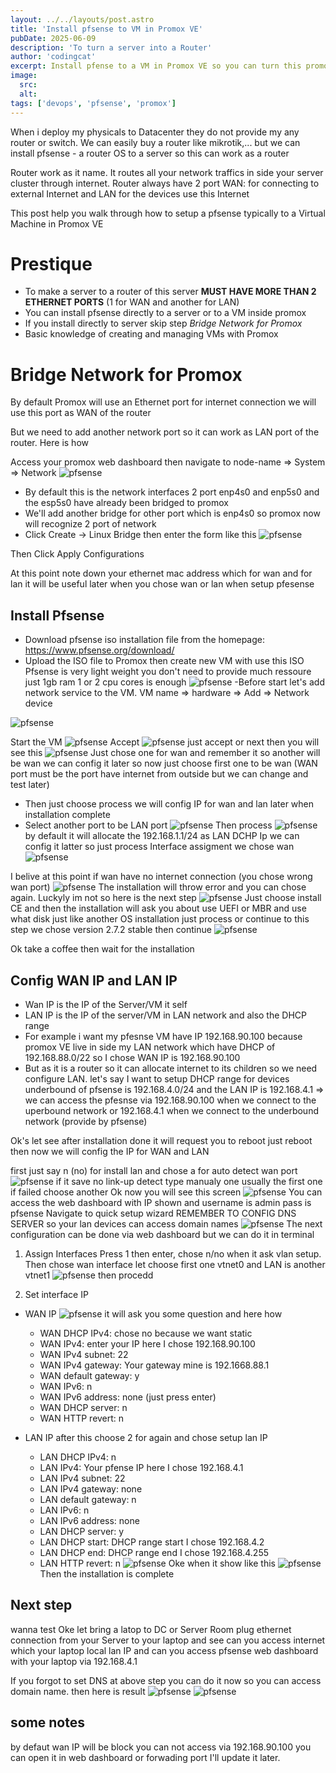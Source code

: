 ```yaml
---
layout: ../../layouts/post.astro
title: 'Install pfsense to VM in Promox VE'
pubDate: 2025-06-09
description: 'To turn a server into a Router'
author: 'codingcat'
excerpt: Install pfense to a VM in Promox VE so you can turn this promox server to a router
image:
  src:
  alt:
tags: ['devops', 'pfsense', 'promox']
---
```


When i deploy my physicals to Datacenter they do not provide my any router or switch. We can easily buy a router like mikrotik,... but we can install pfsense - a router OS to a server so this can work as a router

Router work as it name. It routes all your network traffics in side your server cluster through internet. Router always have 2 port WAN: for connecting to external Internet and LAN for the devices use this Internet

This post help you walk through how to setup a pfsense typically to a Virtual Machine in Promox VE

# Prestique

- To make a server to a router of this server **MUST HAVE MORE THAN 2 ETHERNET PORTS** (1 for WAN and another for LAN)
- You can install pfsense directly to a server or to a VM inside promox
- If you install directly to server skip step _Bridge Network for Promox_
- Basic knowledge of creating and managing VMs with Promox

# Bridge Network for Promox

By default Promox will use an Ethernet port for internet connection we will use this port as WAN of the router

But we need to add another network port so it can work as LAN port of the router. Here is how

Access your promox web dashboard then navigate to node-name => System => Network
![pfsense](/blogs-images/pfsense0.png)

- By default this is the network interfaces 2 port enp4s0 and enp5s0 and the esp5s0 have already been bridged to promox
- We'll add another bridge for other port which is enp4s0 so promox now will recognize 2 port of network
- Click Create -> Linux Bridge then enter the form like this
  ![pfsense](/blogs-images/pfsense1.png)

Then Click Apply Configurations

At this point note down your ethernet mac address which for wan and for lan it will be useful later when you chose wan or lan when setup pfesense

## Install Pfsense

- Download pfsense iso installation file from the homepage: https://www.pfsense.org/download/
- Upload the ISO file to Promox then create new VM with use this ISO Pfsense is very light weight you don't need to provide much ressoure just 1gb ram 1 or 2 cpu cores is enough
  ![pfsense](/blogs-images/pfsense2.png)
  -Before start let's add network service to the VM. VM name => hardware => Add => Network device

![pfsense](/blogs-images/pfsense3.png)

Start the VM
![pfsense](/blogs-images/pfsense4.png)
Accept
![pfsense](/blogs-images/pfsense-install/0.png)
just accept or next then you will see this
![pfsense](/blogs-images/pfsense-install/1.png)
Just chose one for wan and remember it so another will be wan we can config it later so now just choose first one to be wan (WAN port must be the port have internet from outside but we can change and test later)

- Then just choose process we will config IP for wan and lan later when installation complete
- Select another port to be LAN port
  ![pfsense](/blogs-images/pfsense-install/2.png)
  Then process
  ![pfsense](/blogs-images/pfsense-install/3.png)
  by default it will allocate the 192.168.1.1/24 as LAN DCHP Ip we can config it latter so just process
  Interface assigment we chose wan
  ![pfsense](/blogs-images/pfsense-install/4.png)

I belive at this point if wan have no internet connection (you chose wrong wan port)
![pfsense](/blogs-images/pfsense-install/5.png)
The installation will throw error and you can chose again. Luckyly im not so here is the next step
![pfsense](/blogs-images/pfsense-install/6.png)
Just choose install CE and then the installation will ask you about use UEFI or MBR and use what disk just like another OS installation just process or continue to this step we chose version 2.7.2 stable then continue
![pfsense](/blogs-images/pfsense-install/7.png)

Ok take a coffee then wait for the installation

## Config WAN IP and LAN IP

- Wan IP is the IP of the Server/VM it self
- LAN IP is the IP of the server/VM in LAN network and also the DHCP range
- For example i want my pfesnse VM have IP 192.168.90.100 because promox VE live in side my LAN network which have DHCP of 192.168.88.0/22 so I chose WAN IP is 192.168.90.100
- But as it is a router so it can allocate internet to its children so we need configure LAN. let's say I want to setup DHCP range for devices underbound of pfsense is 192.168.4.0/24 and the LAN IP is 192.168.4.1
  => we can access the pfesnse via 192.168.90.100 when we connect to the uperbound network or 192.168.4.1 when we connect to the underbound network (provide by pfsense)

Ok's let see after installation done it will request you to reboot just reboot then now we will config the IP for WAN and LAN

first just say n (no) for install lan and chose a for auto detect wan port
![pfsense](/blogs-images/pfsense-install/8.png)
if it save no link-up detect type manualy one usually the first one if failed choose another
Ok now you will see this screen
![pfsense](/blogs-images/pfsense-install/9.png)
You can access the web dashboard with IP shown and username is admin pass is pfsense
Navigate to quick setup wizard REMEMBER TO CONFIG DNS SERVER so your lan devices can access domain names
![pfsense](/blogs-images/pfsense-install/15.png)
The next configuration can be done via web dashboard but we can do it in terminal

1. Assign Interfaces
   Press 1 then enter, chose n/no when it ask vlan setup. Then chose wan interface let choose first one vtnet0 and LAN is another vtnet1
   ![pfsense](/blogs-images/pfsense-install/11.png)
   then procedd

2. Set interface IP

- WAN IP
  ![pfsense](/blogs-images/pfsense-install/12.png)
  it will ask you some question and here how
  - WAN DHCP IPv4: chose no because we want static
  - WAN IPv4: enter your IP here I chose 192.168.90.100
  - WAN IPv4 subnet: 22
  - WAN IPv4 gateway: Your gateway mine is 192.1668.88.1
  - WAN default gateway: y
  - WAN IPv6: n
  - WAN IPv6 address: none (just press enter)
  - WAN DHCP server: n
  - WAN HTTP revert: n
- LAN IP
after this choose 2 for again and chose setup lan IP

  - LAN DHCP IPv4: n
  - LAN IPv4: Your pfense IP here I chose 192.168.4.1
  - LAN IPv4 subnet: 22
  - LAN IPv4 gateway: none
  - LAN default gateway: n
  - LAN IPv6: n
  - LAN IPv6 address: none
  - LAN DHCP server: y
  - LAN DHCP start: DHCP range start I chose 192.168.4.2 
  - LAN DHCP end: DHCP range end I chose 192.168.4.255
  - LAN HTTP revert: n
![pfsense](/blogs-images/pfsense-install/13.png)
Oke when it show like this
![pfsense](/blogs-images/pfsense-install/14.png)
Then the installation is complete

## Next step
wanna test Oke let bring a latop to DC or Server Room plug ethernet connection from your Server to your laptop and see can you access internet which your laptop local lan IP and can you access pfsense web dashboard with your laptop via 192.168.4.1

If you forgot to set DNS at above step you can do it now so you can access domain name. then here is result
![pfsense](/blogs-images/pfsense-install/16.png)
![pfsense](/blogs-images/pfsense-install/17.png)

## some notes
by defaut wan IP will be block you can not access via 192.168.90.100 you can open it in web dashboard or forwading port I'll update it later.